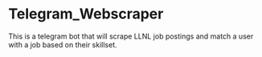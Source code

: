 # Telegram_Webscraper
This is a telegram bot that will scrape LLNL job postings and match a user with a job based on their skillset.
